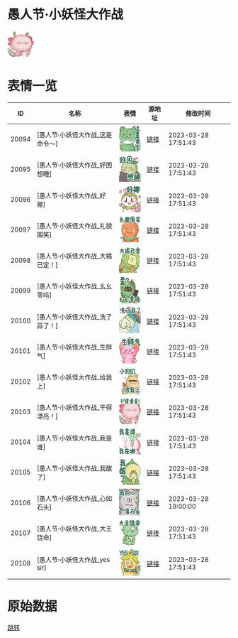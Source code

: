 # 愚人节·小妖怪大作战

<img src="./cover.png" height="60" alt="cover" />

# 表情一览

|ID|名称|表情|源地址|修改时间|
|----|----|----|----|----|
|20094|[愚人节·小妖怪大作战_这是命令～]|<img src="./pic/020094_%5B愚人节·小妖怪大作战_这是命令～%5D.png" height="60" alt="这是命令～"/>|[链接](https://i0.hdslb.com/bfs/garb/item/fdf405f6c3ab0ec61a5e728eee46babf437cee26.png)|2023-03-28 17:51:43|
|20095|[愚人节·小妖怪大作战_好困想睡]|<img src="./pic/020095_%5B愚人节·小妖怪大作战_好困想睡%5D.png" height="60" alt="好困想睡"/>|[链接](https://i0.hdslb.com/bfs/garb/item/22132cae2c88e992de82d48918bad5009d1f88ed.png)|2023-03-28 17:51:43|
|20096|[愚人节·小妖怪大作战_好椰]|<img src="./pic/020096_%5B愚人节·小妖怪大作战_好椰%5D.png" height="60" alt="好椰"/>|[链接](https://i0.hdslb.com/bfs/garb/item/759dbb81b4de42efb588b541c4a1256eec6e2fe7.png)|2023-03-28 17:51:43|
|20097|[愚人节·小妖怪大作战_礼貌围笑]|<img src="./pic/020097_%5B愚人节·小妖怪大作战_礼貌围笑%5D.png" height="60" alt="礼貌围笑"/>|[链接](https://i0.hdslb.com/bfs/garb/item/53e4cff2b20b57382c1ed9592e8e35dedf2f030f.png)|2023-03-28 17:51:43|
|20098|[愚人节·小妖怪大作战_大橘已定！]|<img src="./pic/020098_%5B愚人节·小妖怪大作战_大橘已定！%5D.png" height="60" alt="大橘已定！"/>|[链接](https://i0.hdslb.com/bfs/garb/item/288f7af320554f539acbbffc419f1374d3b31b9d.png)|2023-03-28 17:51:43|
|20099|[愚人节·小妖怪大作战_幺幺零吗]|<img src="./pic/020099_%5B愚人节·小妖怪大作战_幺幺零吗%5D.png" height="60" alt="幺幺零吗"/>|[链接](https://i0.hdslb.com/bfs/garb/item/a6b5758d6f2ae3966d206f9e4052cab09abe3014.png)|2023-03-28 17:51:43|
|20100|[愚人节·小妖怪大作战_洗了蒜了！]|<img src="./pic/020100_%5B愚人节·小妖怪大作战_洗了蒜了！%5D.png" height="60" alt="洗了蒜了！"/>|[链接](https://i0.hdslb.com/bfs/garb/item/101460204d7e0a2abe4a129d87ee5a2fa38175f4.png)|2023-03-28 17:51:43|
|20101|[愚人节·小妖怪大作战_生胖气]|<img src="./pic/020101_%5B愚人节·小妖怪大作战_生胖气%5D.png" height="60" alt="生胖气"/>|[链接](https://i0.hdslb.com/bfs/garb/item/799d529379779d4b4a698866b8156ece2ba7e64d.png)|2023-03-28 17:51:43|
|20102|[愚人节·小妖怪大作战_给我上]|<img src="./pic/020102_%5B愚人节·小妖怪大作战_给我上%5D.png" height="60" alt="给我上"/>|[链接](https://i0.hdslb.com/bfs/garb/item/a23bb7869e5555d2287f0c58b7e2227fc2a431e4.png)|2023-03-28 17:51:43|
|20103|[愚人节·小妖怪大作战_干得漂亮！]|<img src="./pic/020103_%5B愚人节·小妖怪大作战_干得漂亮！%5D.png" height="60" alt="干得漂亮！"/>|[链接](https://i0.hdslb.com/bfs/garb/item/3fbbcd0d69d6f209fdddf86d142e9e5bc685d965.png)|2023-03-28 17:51:43|
|20104|[愚人节·小妖怪大作战_我是谁]|<img src="./pic/020104_%5B愚人节·小妖怪大作战_我是谁%5D.png" height="60" alt="我是谁"/>|[链接](https://i0.hdslb.com/bfs/garb/item/8fe06aaf80383f918876e5e1f342f8c38b9cc762.png)|2023-03-28 17:51:43|
|20105|[愚人节·小妖怪大作战_我酸了]|<img src="./pic/020105_%5B愚人节·小妖怪大作战_我酸了%5D.png" height="60" alt="我酸了"/>|[链接](https://i0.hdslb.com/bfs/garb/item/f64c64c98f2394468d2c1e6c72938594746f8742.png)|2023-03-28 17:51:43|
|20106|[愚人节·小妖怪大作战_心如石头]|<img src="./pic/020106_%5B愚人节·小妖怪大作战_心如石头%5D.png" height="60" alt="心如石头"/>|[链接](https://i0.hdslb.com/bfs/garb/item/d71f767b1ea092f73e43abc462d2fcc0d7cb0a17.png)|2023-03-28 19:00:00|
|20107|[愚人节·小妖怪大作战_大王饶命]|<img src="./pic/020107_%5B愚人节·小妖怪大作战_大王饶命%5D.png" height="60" alt="大王饶命"/>|[链接](https://i0.hdslb.com/bfs/garb/item/0b2b5b0edc009a8035e7f3ca3c51a86d650dc62b.png)|2023-03-28 17:51:43|
|20108|[愚人节·小妖怪大作战_yes sir]|<img src="./pic/020108_%5B愚人节·小妖怪大作战_yes sir%5D.png" height="60" alt="yes sir"/>|[链接](https://i0.hdslb.com/bfs/garb/item/0fff2634e12585b31c434eee557f2f14ce8c3041.png)|2023-03-28 17:51:43|

# 原始数据

[跳转](./raw.json)


